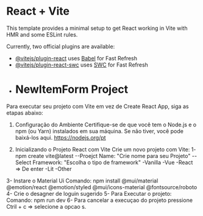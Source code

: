 # React + Vite

This template provides a minimal setup to get React working in Vite with HMR and some ESLint rules.

Currently, two official plugins are available:

- [@vitejs/plugin-react](https://github.com/vitejs/vite-plugin-react/blob/main/packages/plugin-react/README.md) uses [Babel](https://babeljs.io/) for Fast Refresh
- [@vitejs/plugin-react-swc](https://github.com/vitejs/vite-plugin-react-swc) uses [SWC](https://swc.rs/) for Fast Refresh
- # NewItemForm Project
Para executar seu projeto com Vite em vez de Create React App, siga as etapas abaixo:

1. Configuração do Ambiente
Certifique-se de que você tem o Node.js e o npm (ou Yarn) instalados em sua máquina. Se não tiver, você pode baixá-los aqui.
https://nodejs.org/pt

2. Inicializando o Projeto React com Vite
Crie um novo projeto com Vite:
1- npm create vite@latest
--Proejct Name: "Crie nome para seu Projeto"
--Select Framework: "Escolha o tipo de framework"
-Vanilla
-Vue
-React => De enter
-Lit
-Other

3- Instare o Material Ui
 Comando: npm install @mui/material @emotion/react @emotion/styled @mui/icons-material @fontsource/roboto
4- Crie o desagner de loguin sugerido
5- Para Executar o projeto:
Comando: npm run dev
6- Para cancelar  a execuçao do projeto  pressione  Ctril + c =>  selecione a opcao s.




